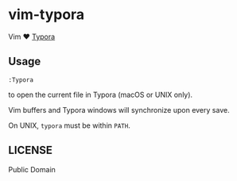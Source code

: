 # vim-typora

Vim ❤️ [Typora][typora]


Usage
-----

```
:Typora
```

to open the current file in Typora (macOS or UNIX only).

Vim buffers and Typora windows will synchronize upon every save.

On UNIX, `typora` must be within `PATH`.


LICENSE
-------

Public Domain


[typora]: https://www.typora.io/
